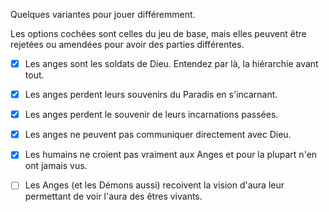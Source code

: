 Quelques variantes pour jouer différemment. 

Les options cochées sont celles du jeu de base, mais elles peuvent être rejetées ou amendées pour avoir des parties différentes. 

- [x] Les anges sont les soldats de Dieu. Entendez par là, la hiérarchie avant tout. 
- [x] Les anges perdent leurs souvenirs du Paradis en s'incarnant. 
- [x] Les anges perdent le souvenir de leurs incarnations passées.
- [x] Les anges ne peuvent pas communiquer directement avec Dieu.
- [x] Les humains ne croient pas vraiment aux Anges et pour la plupart n'en ont jamais vus. 
- [ ] Les Anges (et les Démons aussi) recoivent la vision d'aura leur permettant de voir l'aura des êtres vivants.


